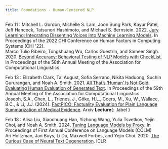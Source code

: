 ```yaml
---
title: Foundations - Human-Centered NLP
---
```


Feb 11
: Mitchell L. Gordon, Michelle S. Lam, Joon Sung Park, Kayur Patel, Jeff Hancock, Tatsunori Hashimoto, and Michael S. Bernstein. 2022. [Jury Learning: Integrating Dissenting Voices into Machine Learning Models](https://drive.google.com/file/d/1pt6RwMFvnnaLB-vIZtXJYnSzrFtR7xFr/view?usp=sharing). In Proceedings of the 2022 CHI Conference on Human Factors in Computing Systems (CHI '22). <br> Marco Tulio Ribeiro, Tongshuang Wu, Carlos Guestrin, and Sameer Singh. 2020. [Beyond Accuracy: Behavioral Testing of NLP Models with CheckList](https://drive.google.com/file/d/1e5wjpT1miEbuNWnl3hNi6uHC0hlEzL0o/view?usp=sharing). In Proceedings of the 58th Annual Meeting of the Association for Computational Linguistics. 

Feb 13
: Elizabeth Clark, Tal August, Sofia Serrano, Nikita Haduong, Suchin Gururangan, and Noah A. Smith. 2021. [All That’s ‘Human’ Is Not Gold: Evaluating Human Evaluation of Generated Text](https://drive.google.com/file/d/1QMnsEok0Sr9h2m1TPVvpEeu5TnVEEmMC/view?usp=sharing). In Proceedings of the 59th Annual Meeting of the Association for Computational Linguistics <br> Joseph, S.A., Chen, L., Trienes, J., Göke, H.L., Coers, M., Xu, W., Wallace, B.C., & Li, J.J. (2024). [FactPICO: Factuality Evaluation for Plain Language Summarization of Medical Evidence](https://drive.google.com/file/d/1EA0C0dVoXA88etiDTa7Y9qNovLnApxfU/view?usp=sharing). Arxiv **Lecture**{: .label }

Feb 18
: Alisa Liu, Xiaochuang Han, Yizhong Wang, Yulia Tsvetkov, Yejin Choi, and Noah A. Smith. 2024. [Tuning Language Models by Proxy](https://drive.google.com/file/d/1hugK9M066sD5kpcvexpcZNFYvsgArXxc/view?usp=drive_link). In Proceedings of First Annual Conference on Language Models (COLM) <br>  Ari Holtzman, Jan Buys, Li Du, Maxwell Forbes, and Yejin Choi. 2020. [The Curious Case of Neural Text Degeneration](https://drive.google.com/file/d/16nYYUWGnQ4JOVFbeTTdxbXBBOZkSvv9r/view?usp=sharing). ICLR

